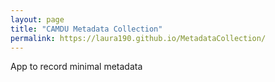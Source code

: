 ```yaml
---
layout: page
title: "CAMDU Metadata Collection"
permalink: https://laura190.github.io/MetadataCollection/
---
```


App to record minimal metadata
